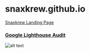 # snaxkrew.github.io
[Snaxkrew Landing Page](https://www.snaxkrew.com "Snaxkrew")

### [Google Lighthouse Audit](https://www.snaxkrew.com/lighthouse_report.html "Snaxkrew's Google Lighthouse Audit")
![alt text](https://www.snaxkrew.com/lighthouse_report.png "Snaxkrew's Google Lighthouse Audit")

